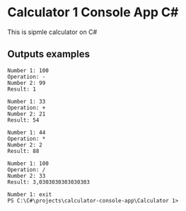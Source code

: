 # Calculator 1 Console App C#

This is sipmle calculator on C#

## Outputs examples

```
Number 1: 100
Operation: -
Number 2: 99
Result: 1

Number 1: 33
Operation: +
Number 2: 21
Result: 54

Number 1: 44
Operation: *
Number 2: 2
Result: 88

Number 1: 100
Operation: /
Number 2: 33
Result: 3,0303030303030303

Number 1: exit
PS C:\C#\projects\calculator-console-app\Calculator 1>

```
